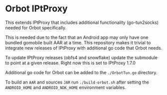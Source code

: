 # Orbot IPtProxy

This extends IPtProxy that includes additional functionality (go-tun2socks) needed for Orbot specifically.

This is needed due to the fact that an Android app may only have one bundled gomobile built AAR at a time. This repository makes it trivial to integrate new releases of IPtProxy with additional go code that Orbot needs. 

To update IPtProxy releases (obfs4 and snowflake) update the submodule to point at a given release. Right now this is set to IPtProxy 1.7.0

Additional go code for Orbot can be added to the `./OrbotTun.go` directory. 

To build an `AAR` and sources `JAR` run `./build-orbot.sh` after setting the `ANDROID_HOME` and `ANDROID_NDK_HOME` environment variables.

